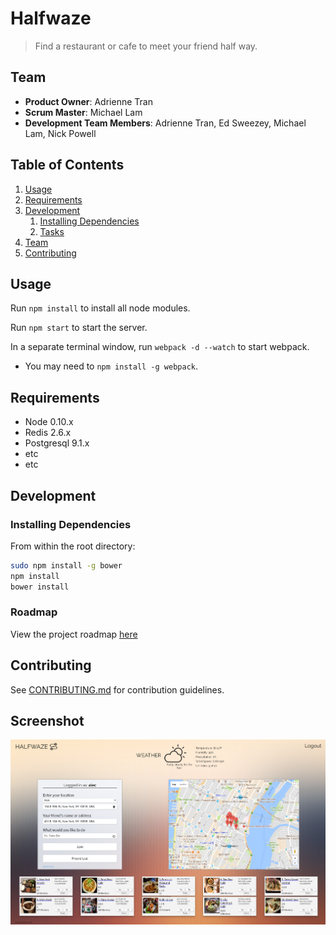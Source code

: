 # Halfwaze

> Find a restaurant or cafe to meet your friend half way.

## Team

  - __Product Owner__: Adrienne Tran
  - __Scrum Master__: Michael Lam
  - __Development Team Members__: Adrienne Tran, Ed Sweezey, Michael Lam, Nick Powell

## Table of Contents

1. [Usage](#Usage)
1. [Requirements](#requirements)
1. [Development](#development)
    1. [Installing Dependencies](#installing-dependencies)
    1. [Tasks](#tasks)
1. [Team](#team)
1. [Contributing](#contributing)

## Usage

Run ```npm install``` to install all node modules.

Run ```npm start``` to start the server.

In a separate terminal window, run ```webpack -d --watch``` to start webpack.

* You may need to ```npm install -g webpack```.


## Requirements

- Node 0.10.x
- Redis 2.6.x
- Postgresql 9.1.x
- etc
- etc

## Development

### Installing Dependencies

From within the root directory:

```sh
sudo npm install -g bower
npm install
bower install
```

### Roadmap

View the project roadmap [here](LINK_TO_PROJECT_ISSUES)


## Contributing

See [CONTRIBUTING.md](CONTRIBUTING.md) for contribution guidelines.

## Screenshot

![](images/halfwaze.png?raw=true)
